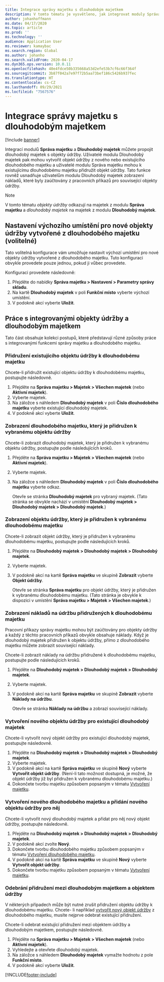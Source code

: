 ```yaml
---
title: Integrace správy majetku s dlouhodobým majetkem
description: V tomto tématu je vysvětleno, jak integrovat moduly Správa majetku a Dlouhodobý majetek tak, aby bylo možné propojit dlouhodobý majetek s objekty údržby.
author: johanhoffmann
ms.date: 04/17/2020
ms.topic: article
ms.prod: ''
ms.technology: ''
audience: Application User
ms.reviewer: kamaybac
ms.search.region: Global
ms.author: johanho
ms.search.validFrom: 2020-04-17
ms.dyn365.ops.version: 10.0.11
ms.openlocfilehash: 40e4fdce50b335668a53d2efe53b7cf6c66f364f
ms.sourcegitcommit: 3b87f042a7e97f72b5aa73bef186c5426b937fec
ms.translationtype: HT
ms.contentlocale: cs-CZ
ms.lasthandoff: 09/29/2021
ms.locfileid: "7567576"
---
```

# <a name="integrate-asset-management-with-fixed-assets"></a>Integrace správy majetku s dlouhodobým majetkem

[!include [banner](../../includes/banner.md)]

Integrací modulů **Správa majetku** a **Dlouhodobý majetek** můžete propojit dlouhodobý majetek s objekty údržby. Uživatelé modulu Dlouhodobý majetek pak mohou vytvořit objekt údržby z nového nebo existujícího dlouhodobého majetku a uživatelé modulu Správa majetku mohou k existujícímu dlouhodobému majetku přidružit objekt údržby. Tato funkce rovněž usnadňuje uživatelům modulu Dlouhodobý majetek zobrazení nákladů, které byly zaúčtovány z pracovních příkazů pro související objekty údržby.

> [!NOTE]
> V tomto tématu *objekty údržby* odkazují na majetek z modulu **Správa majetku** a *dlouhodobý majetek* na majetek z modulu **Dlouhodobý majetek**.

## <a name="set-a-default-location-for-new-maintenance-assets-that-are-created-from-fixed-assets-optional"></a>Nastavení výchozího umístění pro nové objekty údržby vytvořené z dlouhodobého majetku (volitelné)

Tato volitelná konfigurace vám umožňuje nastavit výchozí umístění pro nové objekty údržby vytvořené z dlouhodobého majetku. Tuto konfiguraci obvykle provedete pouze jednou, pokud ji vůbec provedete.

Konfiguraci provedete následovně:

1. Přejděte do nabídky **Správa majetku \> Nastavení \> Parametry správy skladu**.
1. Na kartě **Dlouhodobý majetek** v poli **Funkční místo** vyberte výchozí umístění.
1. V podokně akcí vyberte **Uložit**.

## <a name="work-with-integrated-maintenance-assets-and-fixed-assets"></a>Práce s integrovanými objekty údržby a dlouhodobým majetkem

Tato část obsahuje kolekci postupů, které představují různé způsoby práce s integrovanými funkcemi správy majetku a dlouhodobého majetku.

### <a name="associate-an-existing-maintenance-asset-with-a-fixed-asset"></a>Přidružení existujícího objektu údržby k dlouhodobému majetku

Chcete-li přidružit existující objektu údržby k dlouhodobému majetku, postupujte následovně.

1. Přejděte na **Správa majetku \> Majetek \> Všechen majetek** (nebo **Aktivní majetek**).
1. Vyberte majetek.
1. Na záložce s náhledem **Dlouhodobý majetek** v poli **Číslo dlouhodobého majetku** vyberte existující dlouhodobý majetek.
1. V podokně akcí vyberte **Uložit**.

### <a name="view-the-fixed-asset-that-is-associated-with-a-selected-maintenance-asset"></a>Zobrazení dlouhodobého majetku, který je přidružen k vybranému objektu údržby

Chcete-li zobrazit dlouhodobý majetek, který je přidružen k vybranému objektu údržby, postupujte podle následujících kroků.

1. Přejděte na **Správa majetku \> Majetek \> Všechen majetek** (nebo **Aktivní majetek**).
1. Vyberte majetek.
1. Na záložce s náhledem **Dlouhodobý majetek** v poli **Číslo dlouhodobého majetku** vyberte odkaz.

    Otevře se stránka **Dlouhodobý majetek** pro vybraný majetek. (Tato stránka se obvykle nachází v umístění **Dlouhodobý majetek \> Dlouhodobý majetek \> Dlouhodobý majetek**.)

### <a name="view-the-maintenance-asset-that-is-associated-with-a-selected-fixed-asset"></a>Zobrazení objektu údržby, který je přidružen k vybranému dlouhodobému majetku

Chcete-li zobrazit objekt údržby, který je přidružen k vybranému dlouhodobému majetku, postupujte podle následujících kroků.

1. Přejděte na **Dlouhodobý majetek \> Dlouhodobý majetek \> Dlouhodobý majetek**.
1. Vyberte majetek.
1. V podokně akcí na kartě **Správa majetku** ve skupině **Zobrazit** vyberte **Objekt údržby**.

    Otevře se stránka **Správa majetku** pro objekt údržby, který je přidružen k vybranému dlouhodobému majetku. (Tato stránka je obvykle k dispozici v umístění **Správa majetku \> Majetek \> Všechen majetek**.)

### <a name="view-maintenance-costs-that-are-associated-with-a-fixed-asset"></a>Zobrazení nákladů na údržbu přidružených k dlouhodobému majetku

Pracovní příkazy správy majetku mohou být zaúčtovány pro objekty údržby a každý z těchto pracovních příkazů obvykle obsahuje náklady. Když je dlouhodobý majetek přidružen k objektu údržby, přímo z dlouhodobého majetku můžete zobrazit související náklady.

Chcete-li zobrazit náklady na údržbu přidružené k dlouhodobému majetku, postupujte podle následujících kroků.

1. Přejděte na **Dlouhodobý majetek \> Dlouhodobý majetek \> Dlouhodobý majetek**.
1. Vyberte majetek.
1. V podokně akcí na kartě **Správa majetku** ve skupině **Zobrazit** vyberte **Náklady na údržbu**.

    Otevře se stránka **Náklady na údržbu** a zobrazí související náklady.

### <a name="create-a-new-maintenance-asset-for-an-existing-fixed-asset"></a><a name="new-maintenance-from-fixed"></a>Vytvoření nového objektu údržby pro existující dlouhodobý majetek

Chcete-li vytvořit nový objekt údržby pro existující dlouhodobý majetek, postupujte následovně.

1. Přejděte na **Dlouhodobý majetek \> Dlouhodobý majetek \> Dlouhodobý majetek**.
1. Vyberte majetek.
1. V podokně akcí na kartě **Správa majetku** ve skupině **Nový** vyberte **Vytvořit objekt údržby**. (Není-li tato možnost dostupná, je možné, že objekt údržby již byl přidružen k vybranému dlouhodobému majetku.)
1. Dokončete tvorbu majetku způsobem popsaným v tématu [Vytvoření majetku](../objects/create-an-object.md).

### <a name="create-a-new-fixed-asset-and-add-a-new-maintenance-asset-for-it"></a>Vytvoření nového dlouhodobého majetku a přidání nového objektu údržby pro něj

Chcete-li vytvořit nový dlouhodobý majetek a přidat pro něj nový objekt údržby, postupujte následovně.

1. Přejděte na **Dlouhodobý majetek \> Dlouhodobý majetek \> Dlouhodobý majetek**.
1. V podokně akcí zvolte **Nový**.
1. Dokončete tvorbu dlouhodobého majetku způsobem popsaným v tématu [Vytvoření dlouhodobého majetku](../../../finance/fixed-assets/tasks/create-fixed-asset.md).
1. V podokně akcí na kartě **Správa majetku** ve skupině **Nový** vyberte **Vytvořit objekt údržby**.
1. Dokončete tvorbu majetku způsobem popsaným v tématu [Vytvoření majetku](../objects/create-an-object.md).

### <a name="remove-the-association-between-two-assets"></a>Odebrání přidružení mezi dlouhodobým majetkem a objektem údržby

V některých případech může být nutné zrušit přidružení objektu údržby k dlouhodobému majetku. Chcete- li například [vytvořit nový objekt údržby](#new-maintenance-from-fixed) z dlouhodobého majetku, musíte nejprve odebrat existující přidružení.

Chcete-li odebrat existující přidružení mezi objektem údržby a dlouhodobým majetkem, postupujte následovně.

1. Přejděte na **Správa majetku \> Majetek \> Všechen majetek** (nebo **Aktivní majetek**).
1. Vyhledejte a otevřete dlouhodobý majetek.
1. Na záložce s náhledem **Dlouhodobý majetek** vymažte hodnotu z pole **Funkční místo**.
1. V podokně akcí vyberte **Uložit**.


[!INCLUDE[footer-include](../../../includes/footer-banner.md)]
